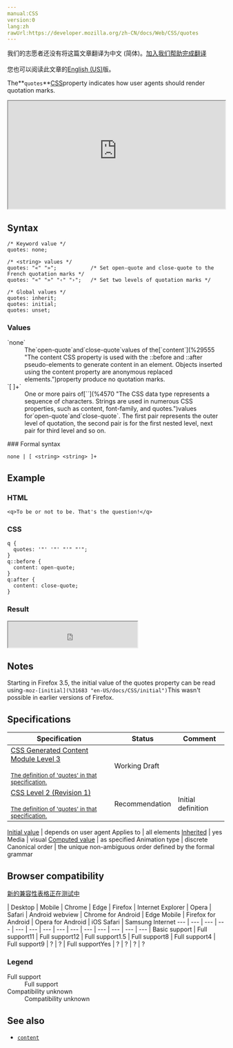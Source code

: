 ```yaml
---
manual:CSS
version:0
lang:zh
rawUrl:https://developer.mozilla.org/zh-CN/docs/Web/CSS/quotes
---
```




<bdi>我们的志愿者还没有将这篇文章翻译为<bdi>中文 (简体)</bdi>。[加入我们帮助完成翻译](%31681 "")<br></br>您也可以阅读此文章的[English (US)](%31682 "")版。</bdi>






The**`quotes`**[CSS](%28421 "CSS")property indicates how user agents should render quotation marks.

<iframe src='https://interactive-examples.mdn.mozilla.net/pages/css/quotes.html' width='100%' height='250'></iframe>

## Syntax<a name="Syntax"></a>

```
/* Keyword value */
quotes: none;

/* <string> values */
quotes: "«" "»";           /* Set open-quote and close-quote to the French quotation marks */
quotes: "«" "»" "‹" "›";   /* Set two levels of quotation marks */

/* Global values */
quotes: inherit;
quotes: initial;
quotes: unset;
```

### Values<a name="Values"></a>
<dl><dt id=''>`none`</dt><dd>The`open-quote`and`close-quote`values of the[`content`](%29555 "The content CSS property is used with the ::before and ::after pseudo-elements to generate content in an element. Objects inserted using the content property are anonymous replaced elements.")property produce no quotation marks.</dd><dt id=''>`[<string> <string>]+`</dt><dd>One or more pairs of[`<string>`](%4570 "The <string> CSS data type represents a sequence of characters. Strings are used in numerous CSS properties, such as content, font-family, and quotes.")values for`open-quote`and`close-quote`. The first pair represents the outer level of quotation, the second pair is for the first nested level, next pair for third level and so on.</dd></dl>
### Formal syntax<a name="Formal_syntax"></a>

```
none | [ <string> <string> ]+
```

## Example<a name="Example"></a>

### HTML<a name="HTML"></a>

```
<q>To be or not to be. That's the question!</q>
```

### CSS<a name="CSS"></a>

```
q {
  quotes: '"' '"' "'" "'";
}
q::before {
  content: open-quote;
}
q:after {
  content: close-quote;
}
```

### Result<a name="Result"></a>


<iframe src='https://mdn.mozillademos.org/en-US/docs/Web/CSS/quotes$samples/Example?revision=1384570' width='300' height='60'></iframe>



## Notes<a name="Notes"></a>


Starting in Firefox 3.5, the initial value of the quotes property can be read using`-moz-[initial](%31683 "en-US/docs/CSS/initial")`This wasn&#39;t possible in earlier versions of Firefox.


## Specifications<a name="Specifications"></a>

Specification | Status | Comment 
 ---  |  ---  |  ---  | 
[CSS Generated Content Module Level 3<br></br><small>The definition of &#39;quotes&#39; in that specification.</small>](%31684 "") | Working Draft |  
[CSS Level 2 (Revision 1)<br></br><small>The definition of &#39;quotes&#39; in that specification.</small>](%31685 "") | Recommendation | Initial definition 


[Initial value](%28552 "") | depends on user agent 
Applies to | all elements 
[Inherited](%28555 "") | yes 
Media | visual 
[Computed value](%28556 "") | as specified 
Animation type | discrete 
Canonical order | the unique non-ambiguous order defined by the formal grammar 


## Browser compatibility<a name="Browser_Compatibility"></a>
[新的兼容性表格正在测试中<i></i>](%3360 "")

 | <abbr>Desktop<i></i></abbr> | <abbr>Mobile<i></i></abbr> 
 | <abbr>Chrome<i></i></abbr> | <abbr>Edge<i></i></abbr> | <abbr>Firefox<i></i></abbr> | <abbr>Internet Explorer<i></i></abbr> | <abbr>Opera<i></i></abbr> | <abbr>Safari<i></i></abbr> | <abbr>Android webview<i></i></abbr> | <abbr>Chrome for Android<i></i></abbr> | <abbr>Edge Mobile<i></i></abbr> | <abbr>Firefox for Android<i></i></abbr> | <abbr>Opera for Android<i></i></abbr> | <abbr>iOS Safari<i></i></abbr> | <abbr>Samsung Internet<i></i></abbr> 
 ---  |  ---  |  ---  |  ---  |  ---  |  ---  |  ---  |  ---  |  ---  |  ---  |  ---  |  ---  |  ---  |  ---  | 
Basic support | <abbr>Full support</abbr>11 | <abbr>Full support</abbr>12 | <abbr>Full support</abbr>1.5 | <abbr>Full support</abbr>8 | <abbr>Full support</abbr>4 | <abbr>Full support</abbr>9 | <abbr>?</abbr> | <abbr>?</abbr> | <abbr>Full support</abbr>Yes | <abbr>?</abbr> | <abbr>?</abbr> | <abbr>?</abbr> | <abbr>?</abbr> 


### Legend<a name="Legend"></a>
<dl><dt id=''><abbr>Full support</abbr></dt><dd>Full support</dd><dt id=''><abbr>Compatibility unknown</abbr></dt><dd>Compatibility unknown</dd></dl>

## See also<a name="See_also"></a>

* [`content`](%29555 "The content CSS property is used with the ::before and ::after pseudo-elements to generate content in an element. Objects inserted using the content property are anonymous replaced elements.")




